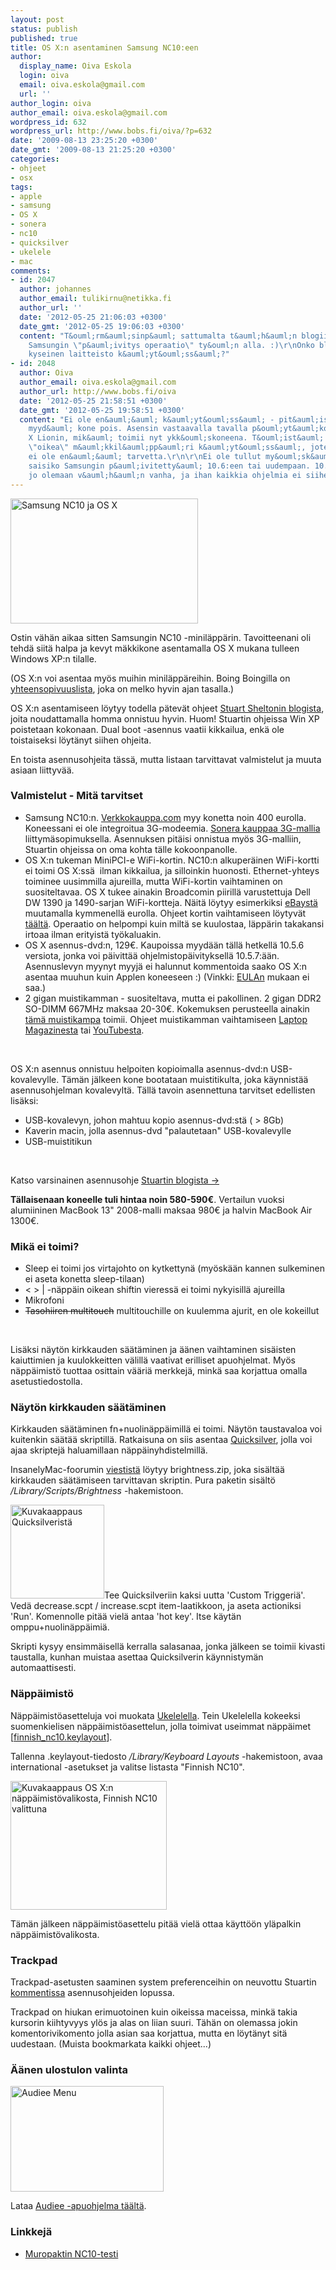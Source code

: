 ```yaml
---
layout: post
status: publish
published: true
title: OS X:n asentaminen Samsung NC10:een
author:
  display_name: Oiva Eskola
  login: oiva
  email: oiva.eskola@gmail.com
  url: ''
author_login: oiva
author_email: oiva.eskola@gmail.com
wordpress_id: 632
wordpress_url: http://www.bobs.fi/oiva/?p=632
date: '2009-08-13 23:25:20 +0300'
date_gmt: '2009-08-13 21:25:20 +0300'
categories:
- ohjeet
- osx
tags:
- apple
- samsung
- OS X
- sonera
- nc10
- quicksilver
- ukelele
- mac
comments:
- id: 2047
  author: johannes
  author_email: tulikirnu@netikka.fi
  author_url: ''
  date: '2012-05-25 21:06:03 +0300'
  date_gmt: '2012-05-25 19:06:03 +0300'
  content: "T&ouml;rm&auml;sinp&auml; sattumalta t&auml;h&auml;n blogiin ja nyt on
    Samsungin \"p&auml;ivitys operaatio\" ty&ouml;n alla. :)\r\nOnko blogaajalla viel&auml;
    kyseinen laitteisto k&auml;yt&ouml;ss&auml;?"
- id: 2048
  author: Oiva
  author_email: oiva.eskola@gmail.com
  author_url: http://www.bobs.fi/oiva
  date: '2012-05-25 21:58:51 +0300'
  date_gmt: '2012-05-25 19:58:51 +0300'
  content: "Ei ole en&auml;&auml; k&auml;yt&ouml;ss&auml; - pit&auml;isi itse asiassa
    myyd&auml; kone pois. Asensin vastaavalla tavalla p&ouml;yt&auml;koneeseen OS
    X Lionin, mik&auml; toimii nyt ykk&ouml;skoneena. T&ouml;ist&auml; on my&ouml;s
    \"oikea\" m&auml;kkil&auml;pp&auml;ri k&auml;yt&ouml;ss&auml;, joten omalle minil&auml;pp&auml;rille
    ei ole en&auml;&auml; tarvetta.\r\n\r\nEi ole tullut my&ouml;sk&auml;&auml;n kokeiltua
    saisiko Samsungin p&auml;ivitetty&auml; 10.6:een tai uudempaan. 10.5.6 rupeaa
    jo olemaan v&auml;h&auml;n vanha, ja ihan kaikkia ohjelmia ei siihen saa."
---
```

<p><a href="{{ site.baseurl }}/images/2009/08/DSC_0442.jpg"><img class="size-medium wp-image-676 alignnone" title="Samsung NC10 ja OS X" src="{{ site.baseurl }}/images/2009/08/DSC_0442-300x200.jpg" alt="Samsung NC10 ja OS X" width="300" height="200" /></a></p>
<p>Ostin v&auml;h&auml;n aikaa sitten Samsungin NC10 -minil&auml;pp&auml;rin. Tavoitteenani oli tehd&auml; siit&auml; halpa ja kevyt m&auml;kkikone asentamalla OS X mukana tulleen Windows XP:n tilalle.</p>
<p>(OS X:n voi asentaa my&ouml;s muihin minil&auml;pp&auml;reihin. Boing Boingilla on <a title="Mac OS X Netbook Compatibility Chart" href="http://gadgets.boingboing.net/2008/12/17/osx-netbook-compatib.html">yhteensopivuuslista</a>, joka on melko hyvin ajan tasalla.)</p>
<p>OS X:n asentamiseen l&ouml;ytyy todella p&auml;tev&auml;t ohjeet <a title="Definitive Mac OS X installation guide for netbooks" href="http://blog.stuart.shelton.me/archives/256">Stuart Sheltonin blogista</a>, joita noudattamalla homma onnistuu hyvin. Huom! Stuartin ohjeissa Win XP poistetaan kokonaan. Dual boot -asennus vaatii kikkailua, enk&auml; ole toistaiseksi l&ouml;yt&auml;nyt siihen ohjeita.</p>
<p>En toista asennusohjeita t&auml;ss&auml;, mutta listaan tarvittavat valmistelut ja muuta asiaan liittyv&auml;&auml;.</p>
<h3>Valmistelut - Mit&auml; tarvitset</h3>
<ul>
<li>Samsung NC10:n. <a title="Verkkokauppa.com: Samsung NC10" href="http://www.verkkokauppa.com/popups/prodinfo.php?id=40997">Verkkokauppa.com</a> myy konetta noin 400 eurolla. Koneessani ei ole integroitua 3G-modeemia. <a href="https://kauppa.sonera.fi/yksityisille/raatali/kannettava.aspx">Sonera kauppaa 3G-mallia </a>liittym&auml;sopimuksella. Asennuksen pit&auml;isi onnistua my&ouml;s 3G-malliin, Stuartin ohjeissa on oma kohta t&auml;lle kokoonpanolle.</li>
<li>OS X:n tukeman MiniPCI-e WiFi-kortin. NC10:n alkuper&auml;inen WiFi-kortti ei toimi OS X:ss&auml;&nbsp; ilman kikkailua, ja silloinkin huonosti. Ethernet-yhteys toiminee uusimmilla ajureilla, mutta WiFi-kortin vaihtaminen on suositeltavaa. OS X tukee ainakin Broadcomin piirill&auml; varustettuja Dell DW 1390 ja 1490-sarjan WiFi-kortteja. N&auml;it&auml; l&ouml;ytyy esimerkiksi <a title="eBay: dell dw 1490" href="http://shop.ebay.co.uk/i.html?LH_BIN=1&amp;_nkw=dell+dw+1490&amp;_fcid=70&amp;_sc=1&amp;_sop=15&amp;_stpos=&amp;_trksid=p3286.c0.m301&amp;gbr=1">eBayst&auml;</a> muutamalla kymmenell&auml; eurolla. Ohjeet kortin vaihtamiseen l&ouml;ytyv&auml;t <a title="How-to: Changing WiFi card in Samsung NC10" href="http://www.tomacintosh.com/2009/03/25/how-to-changing-wifi-card-in-samsung-nc10/">t&auml;&auml;lt&auml;</a>. Operaatio on helpompi kuin milt&auml; se kuulostaa, l&auml;pp&auml;rin takakansi irtoaa ilman erityist&auml; ty&ouml;kaluakin.</li>
<li>OS X asennus-dvd:n, 129&euro;. Kaupoissa myyd&auml;&auml;n t&auml;ll&auml; hetkell&auml; 10.5.6 versiota, jonka voi p&auml;ivitt&auml;&auml; ohjelmistop&auml;ivityksell&auml; 10.5.7:&auml;&auml;n. Asennuslevyn myynyt myyj&auml; ei halunnut kommentoida saako OS X:n asentaa muuhun kuin Applen koneeseen :) (Vinkki: <a title="Software license agreement for Mac OS X [pdf]" href="http://images.apple.com/legal/sla/docs/macosx105.pdf">EULAn</a> mukaan ei saa.)</li>
<li>2 gigan muistikamman - suositeltava, mutta ei pakollinen. 2 gigan DDR2 SO-DIMM 667MHz maksaa 20-30&euro;. Kokemuksen perusteella ainakin <a title="Verkkokauppa: Kingston 2GB DDR2 800MHz SODIMM -muistimoduli" href="http://www.verkkokauppa.com/popups/prodinfo.php?id=34440">t&auml;m&auml; muistikampa</a> toimii. Ohjeet muistikamman vaihtamiseen <a title="LaptopMag: How to Add RAM to the Samsung NC10" href="http://www.laptopmag.com/advice/how-to/nc10-ram.aspx?step=1">Laptop Magazinesta</a> tai&nbsp;<a title="YT: Samsung NC10 RAM Upgrade Video Guide" href="http://www.youtube.com/watch?v=lkIJE901vFM">YouTubesta</a>.</li>
</ul><br />
<p>OS X:n asennus onnistuu helpoiten kopioimalla asennus-dvd:n USB-kovalevylle. T&auml;m&auml;n j&auml;lkeen kone bootataan muistitikulta, joka k&auml;ynnist&auml;&auml; asennusohjelman kovalevylt&auml;. T&auml;ll&auml; tavoin asennettuna tarvitset edellisten lis&auml;ksi:</p>
<ul>
<li>USB-kovalevyn, johon mahtuu kopio asennus-dvd:st&auml; ( > 8Gb)</li>
<li>Kaverin macin, jolla asennus-dvd "palautetaan" USB-kovalevylle</li>
<li>USB-muistitikun</li>
</ul><br />
<p>Katso varsinainen asennusohje <a title="Definitive Mac OS X installation guide for netbooks" href="http://blog.stuart.shelton.me/archives/256">Stuartin blogista -></a></p>
<p><strong>T&auml;llaisenaan koneelle tuli hintaa noin 580-590&euro;</strong>. Vertailun vuoksi alumiininen MacBook 13" 2008-malli maksaa 980&euro; ja halvin MacBook Air 1300&euro;.</p>
<h3>Mik&auml; ei toimi?</h3>
<ul>
<li>Sleep ei toimi jos virtajohto on kytkettyn&auml; (my&ouml;sk&auml;&auml;n kannen sulkeminen ei aseta konetta sleep-tilaan)</li>
<li>< > | -n&auml;pp&auml;in oikean shiftin vieress&auml; ei toimi nykyisill&auml; ajureilla</li>
<li>Mikrofoni</li>
<li><span style="text-decoration: line-through;">Tasohiiren multitouch</span> multitouchille on kuulemma ajurit, en ole kokeillut<span style="text-decoration: line-through;"><br />
</span></li>
</ul><br />
<p>Lis&auml;ksi n&auml;yt&ouml;n kirkkauden s&auml;&auml;t&auml;minen ja &auml;&auml;nen vaihtaminen sis&auml;isten kaiuttimien ja kuulokkeitten v&auml;lill&auml; vaativat erilliset apuohjelmat. My&ouml;s n&auml;pp&auml;imist&ouml; tuottaa osittain v&auml;&auml;ri&auml; merkkej&auml;, mink&auml; saa korjattua omalla asetustiedostolla.</p>
<h3>N&auml;yt&ouml;n kirkkauden s&auml;&auml;t&auml;minen</h3>
<p>Kirkkauden s&auml;&auml;t&auml;minen fn+nuolin&auml;pp&auml;imill&auml; ei toimi. N&auml;yt&ouml;n taustavaloa voi kuitenkin s&auml;&auml;t&auml;&auml; skriptill&auml;. Ratkaisuna on siis asentaa <a title="Download Quicksilver for Mac" href="http://www.macupdate.com/info.php/id/14831">Quicksilver</a>, jolla voi ajaa skriptej&auml; haluamillaan n&auml;pp&auml;inyhdistelmill&auml;.</p>
<p>InsanelyMac-foorumin <a title="Mysticus C*: Brightness control" href="http://www.insanelymac.com/forum/index.php?s=ba2a310e85d04ba09456b3b08189e7cc&amp;showtopic=137314&amp;view=findpost&amp;p=1006464">viestist&auml;</a> l&ouml;ytyy brightness.zip, joka sis&auml;lt&auml;&auml; kirkkauden s&auml;&auml;t&auml;miseen tarvittavan skriptin. Pura paketin sis&auml;lt&ouml; <em>/Library/Scripts/Brightness</em> -hakemistoon.</p>
<p><a href="{{ site.baseurl }}/images/2009/08/Picture-11.png"><img class="alignleft size-thumbnail wp-image-655" title="Kuvakaappaus Quicksilverist&auml;" src="{{ site.baseurl }}/images/2009/08/Picture-11-150x150.png" alt="Kuvakaappaus Quicksilverist&auml;" width="150" height="150" /></a>Tee Quicksilveriin kaksi uutta 'Custom Triggeri&auml;'. Ved&auml; decrease.scpt / increase.scpt item-laatikkoon, ja aseta actioniksi 'Run'. Komennolle pit&auml;&auml; viel&auml; antaa 'hot key'. Itse k&auml;yt&auml;n omppu+nuolin&auml;pp&auml;imi&auml;.</p>
<p>Skripti kysyy ensimm&auml;isell&auml; kerralla salasanaa, jonka j&auml;lkeen se toimii kivasti taustalla, kunhan muistaa asettaa Quicksilverin k&auml;ynnistym&auml;n automaattisesti.</p>
<h3>N&auml;pp&auml;imist&ouml;</h3>
<p>N&auml;pp&auml;imist&ouml;asetteluja voi muokata <a title="Mac OS X Keyboard Layout Editor" href="http://scripts.sil.org/ukelele">Ukelelella</a>. Tein Ukelelella kokeeksi suomenkielisen n&auml;pp&auml;imist&ouml;asettelun, jolla toimivat useimmat n&auml;pp&auml;imet [<a href="{{ site.baseurl }}/images/2009/08/finnish_nc10.keylayout">finnish_nc10.keylayout</a>].</p>
<p>Tallenna .keylayout-tiedosto <em>/Library/Keyboard Layouts</em> -hakemistoon, avaa international -asetukset ja valitse listasta "Finnish NC10".</p>
<p><img class="alignleft size-full wp-image-649" title="Picture 2" src="{{ site.baseurl }}/images/2009/08/Picture-2.png" alt="Kuvakaappaus OS X:n n&auml;pp&auml;imist&ouml;valikosta, Finnish NC10 valittuna" width="250" height="206" /></p>
<p>T&auml;m&auml;n j&auml;lkeen n&auml;pp&auml;imist&ouml;asettelu pit&auml;&auml; viel&auml; ottaa k&auml;ytt&ouml;&ouml;n yl&auml;palkin n&auml;pp&auml;imist&ouml;valikosta.</p>
<h3>Trackpad</h3>
<p>Trackpad-asetusten saaminen system preferenceihin on neuvottu Stuartin <a title="Trackpad PreferencePane fix" href="http://blog.stuart.shelton.me/archives/256#comment-7614">kommentissa</a> asennusohjeiden lopussa.</p>
<p>Trackpad on hiukan erimuotoinen kuin oikeissa maceissa, mink&auml; takia kursorin kiihtyvyys yl&ouml;s ja alas on liian suuri. T&auml;h&auml;n on olemassa jokin komentorivikomento jolla asian saa korjattua, mutta en l&ouml;yt&auml;nyt sit&auml; uudestaan. (Muista bookmarkata kaikki ohjeet...)</p>
<h3>&Auml;&auml;nen ulostulon valinta</h3>
<a href="http://ipis-osx.wikidot.com/forum/t-101853/audieee:the-less-ugly-stop-gap"><img class="alignleft size-full wp-image-669" title="Audiee Menu" src="{{ site.baseurl }}/images/2009/08/audieee_menu1.jpg" alt="Audiee Menu" width="245" height="169" /></a></p>
<p>Lataa <a href="http://ipis-osx.wikidot.com/forum/t-101853/audieee:the-less-ugly-stop-gap">Audiee -apuohjelma t&auml;&auml;lt&auml;</a>.</p>
<h3>Linkkej&auml;</h3>
<ul>
<li><a title="Samsung NC10 -minikannettava testiss&auml;" href="http://plaza.fi/muropaketti/artikkelit/kannettavat-tietokoneet/samsung-nc10-minikannettava-testissa">Muropaktin NC10-testi</a></li>
</ul>
